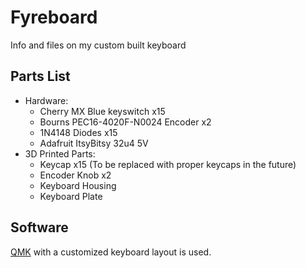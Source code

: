# Fyreboard
Info and files on my custom built keyboard

## Parts List

* Hardware:
  * Cherry MX Blue keyswitch x15
  * Bourns PEC16-4020F-N0024 Encoder x2
  * 1N4148 Diodes x15
  * Adafruit ItsyBitsy 32u4 5V
* 3D Printed Parts:
  * Keycap x15 (To be replaced with proper keycaps in the future)
  * Encoder Knob x2
  * Keyboard Housing
  * Keyboard Plate
 
## Software

[QMK](https://github.com/qmk/qmk_firmware) with a customized keyboard layout is used.

